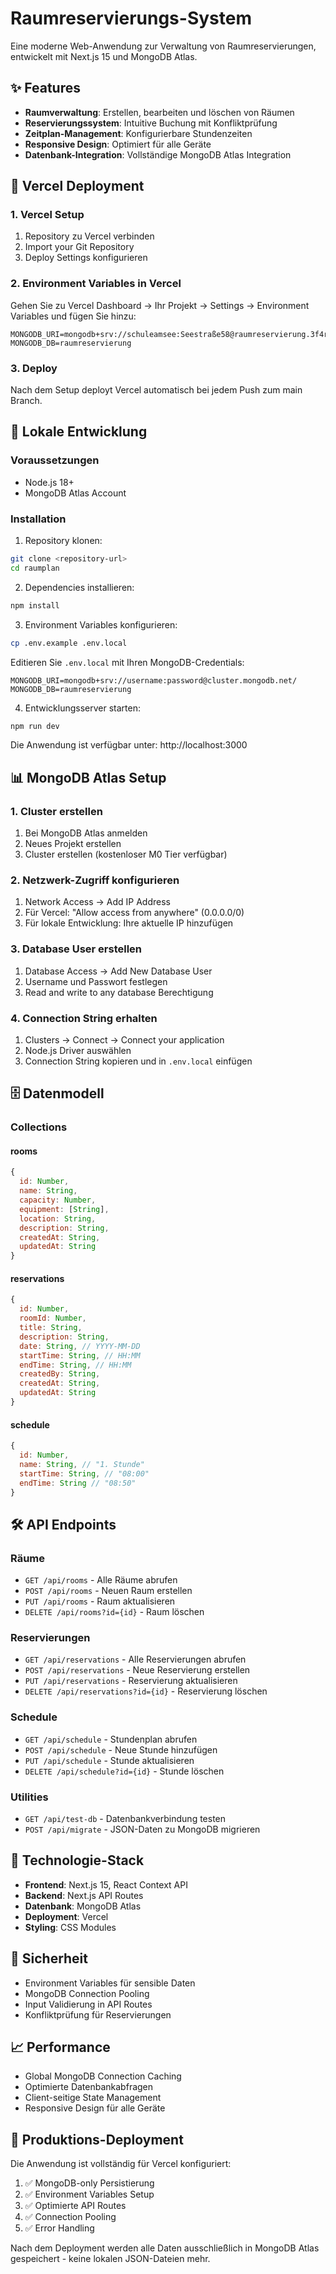 # Raumreservierungs-System

Eine moderne Web-Anwendung zur Verwaltung von Raumreservierungen, entwickelt mit Next.js 15 und MongoDB Atlas.

## ✨ Features

- **Raumverwaltung**: Erstellen, bearbeiten und löschen von Räumen
- **Reservierungssystem**: Intuitive Buchung mit Konfliktprüfung
- **Zeitplan-Management**: Konfigurierbare Stundenzeiten
- **Responsive Design**: Optimiert für alle Geräte
- **Datenbank-Integration**: Vollständige MongoDB Atlas Integration

## 🚀 Vercel Deployment

### 1. Vercel Setup

1. Repository zu Vercel verbinden
2. Import your Git Repository
3. Deploy Settings konfigurieren

### 2. Environment Variables in Vercel

Gehen Sie zu Vercel Dashboard → Ihr Projekt → Settings → Environment Variables und fügen Sie hinzu:

```
MONGODB_URI=mongodb+srv://schuleamsee:Seestraße58@raumreservierung.3f4resv.mongodb.net/
MONGODB_DB=raumreservierung
```

### 3. Deploy

Nach dem Setup deployt Vercel automatisch bei jedem Push zum main Branch.

## 🔧 Lokale Entwicklung

### Voraussetzungen

- Node.js 18+ 
- MongoDB Atlas Account

### Installation

1. Repository klonen:
```bash
git clone <repository-url>
cd raumplan
```

2. Dependencies installieren:
```bash
npm install
```

3. Environment Variables konfigurieren:
```bash
cp .env.example .env.local
```

Editieren Sie `.env.local` mit Ihren MongoDB-Credentials:
```
MONGODB_URI=mongodb+srv://username:password@cluster.mongodb.net/
MONGODB_DB=raumreservierung
```

4. Entwicklungsserver starten:
```bash
npm run dev
```

Die Anwendung ist verfügbar unter: http://localhost:3000

## 📊 MongoDB Atlas Setup

### 1. Cluster erstellen

1. Bei MongoDB Atlas anmelden
2. Neues Projekt erstellen
3. Cluster erstellen (kostenloser M0 Tier verfügbar)

### 2. Netzwerk-Zugriff konfigurieren

1. Network Access → Add IP Address
2. Für Vercel: "Allow access from anywhere" (0.0.0.0/0)
3. Für lokale Entwicklung: Ihre aktuelle IP hinzufügen

### 3. Database User erstellen

1. Database Access → Add New Database User
2. Username und Passwort festlegen
3. Read and write to any database Berechtigung

### 4. Connection String erhalten

1. Clusters → Connect → Connect your application
2. Node.js Driver auswählen
3. Connection String kopieren und in `.env.local` einfügen

## 🗄️ Datenmodell

### Collections

#### rooms
```javascript
{
  id: Number,
  name: String,
  capacity: Number,
  equipment: [String],
  location: String,
  description: String,
  createdAt: String,
  updatedAt: String
}
```

#### reservations
```javascript
{
  id: Number,
  roomId: Number,
  title: String,
  description: String,
  date: String, // YYYY-MM-DD
  startTime: String, // HH:MM
  endTime: String, // HH:MM
  createdBy: String,
  createdAt: String,
  updatedAt: String
}
```

#### schedule
```javascript
{
  id: Number,
  name: String, // "1. Stunde"
  startTime: String, // "08:00"
  endTime: String // "08:50"
}
```

## 🛠️ API Endpoints

### Räume
- `GET /api/rooms` - Alle Räume abrufen
- `POST /api/rooms` - Neuen Raum erstellen
- `PUT /api/rooms` - Raum aktualisieren
- `DELETE /api/rooms?id={id}` - Raum löschen

### Reservierungen
- `GET /api/reservations` - Alle Reservierungen abrufen
- `POST /api/reservations` - Neue Reservierung erstellen
- `PUT /api/reservations` - Reservierung aktualisieren
- `DELETE /api/reservations?id={id}` - Reservierung löschen

### Schedule
- `GET /api/schedule` - Stundenplan abrufen
- `POST /api/schedule` - Neue Stunde hinzufügen
- `PUT /api/schedule` - Stunde aktualisieren
- `DELETE /api/schedule?id={id}` - Stunde löschen

### Utilities
- `GET /api/test-db` - Datenbankverbindung testen
- `POST /api/migrate` - JSON-Daten zu MongoDB migrieren

## 📱 Technologie-Stack

- **Frontend**: Next.js 15, React Context API
- **Backend**: Next.js API Routes
- **Datenbank**: MongoDB Atlas
- **Deployment**: Vercel
- **Styling**: CSS Modules

## 🔐 Sicherheit

- Environment Variables für sensible Daten
- MongoDB Connection Pooling
- Input Validierung in API Routes
- Konfliktprüfung für Reservierungen

## 📈 Performance

- Global MongoDB Connection Caching
- Optimierte Datenbankabfragen
- Client-seitige State Management
- Responsive Design für alle Geräte

## 🚧 Produktions-Deployment

Die Anwendung ist vollständig für Vercel konfiguriert:

1. ✅ MongoDB-only Persistierung
2. ✅ Environment Variables Setup
3. ✅ Optimierte API Routes
4. ✅ Connection Pooling
5. ✅ Error Handling

Nach dem Deployment werden alle Daten ausschließlich in MongoDB Atlas gespeichert - keine lokalen JSON-Dateien mehr.
